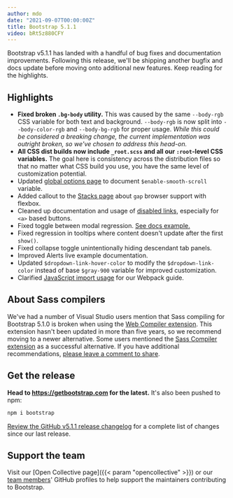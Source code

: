 ```yaml
---
author: mdo
date: "2021-09-07T00:00:00Z"
title: Bootstrap 5.1.1
video: bRt5z880CFY
---
```


Bootstrap v5.1.1 has landed with a handful of bug fixes and documentation improvements. Following this release, we'll be shipping another bugfix and docs update before moving onto additional new features. Keep reading for the highlights.

## Highlights

- **Fixed broken `.bg-body` utility.** This was caused by the same `--body-rgb` CSS variable for both text and background. `--body-rgb` is now split into `--body-color-rgb` and `--body-bg-rgb` for proper usage. _While this could be considered a breaking change, the current implementation was outright broken, so we've chosen to address this head-on._
- **All CSS dist builds now include `_root.scss` and all our `:root`-level CSS variables.** The goal here is consistency across the distribution files so that no matter what CSS build you use, you have the same level of customization potential.
- Updated [global options page](https://getbootstrap.com/docs/5.1/customize/options/) to document `$enable-smooth-scroll` variable.
- Added callout to the [Stacks page](https://getbootstrap.com/docs/5.1/helpers/stacks/) about `gap` browser support with flexbox.
- Cleaned up documentation and usage of [disabled links](https://getbootstrap.com/docs/5.1/components/buttons/#disabled-state), especially for `<a>` based buttons.
- Fixed toggle between modal regression. [See docs example.](https://getbootstrap.com/docs/5.1/components/modal/#toggle-between-modals)
- Fixed regression in tooltips where content doesn't update after the first `show()`.
- Fixed collapse toggle unintentionally hiding descendant tab panels.
- Improved Alerts live example documentation.
- Updated `$dropdown-link-hover-color` to modify the `$dropdown-link-color` instead of base `$gray-900` variable for improved customization.
- Clarified [JavaScript import usage](https://getbootstrap.com/docs/5.1/getting-started/webpack/#importing-javascript) for our Webpack guide.

## About Sass compilers

We've had a number of Visual Studio users mention that Sass compiling for Bootstrap 5.1.0 is broken when using the [Web Compiler extension](https://github.com/madskristensen/WebCompiler). This extension hasn't been updated in more than five years, so we recommend moving to a newer alternative. Some users mentioned the [Sass Compiler extension](https://github.com/madskristensen/SassCompiler) as a successful alternative. If you have additional recommendations, [please leave a comment to share](https://github.com/twbs/bootstrap/issues/34738).

## Get the release

**Head to <https://getbootstrap.com> for the latest.** It's also been pushed to npm:

```sh
npm i bootstrap
```

[Review the GitHub v5.1.1 release changelog](https://github.com/twbs/bootstrap/releases/tag/v5.1.1) for a complete list of changes since our last release.

## Support the team

Visit our [Open Collective page]({{< param "opencollective" >}}) or our [team members](https://github.com/orgs/twbs/people)' GitHub profiles to help support the maintainers contributing to Bootstrap.
